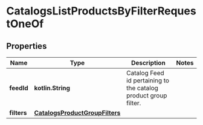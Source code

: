 
# CatalogsListProductsByFilterRequestOneOf

## Properties
Name | Type | Description | Notes
------------ | ------------- | ------------- | -------------
**feedId** | **kotlin.String** | Catalog Feed id pertaining to the catalog product group filter. | 
**filters** | [**CatalogsProductGroupFilters**](CatalogsProductGroupFilters.md) |  | 



